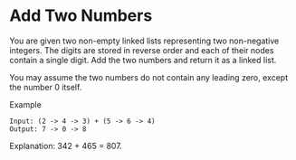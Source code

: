 # Add Two Numbers

You are given two non-empty linked lists representing two non-negative integers. The digits are stored in reverse order and each of their nodes contain a single digit. Add the two numbers and return it as a linked list.

You may assume the two numbers do not contain any leading zero, except the number 0 itself.

Example

```text
Input: (2 -> 4 -> 3) + (5 -> 6 -> 4)
Output: 7 -> 0 -> 8
```

Explanation: 342 + 465 = 807.